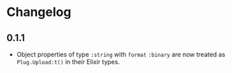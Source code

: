 # Changelog

## 0.1.1

* Object properties of type `:string` with `format` `:binary` are now treated as `Plug.Upload:t()` in their Elixir types.
